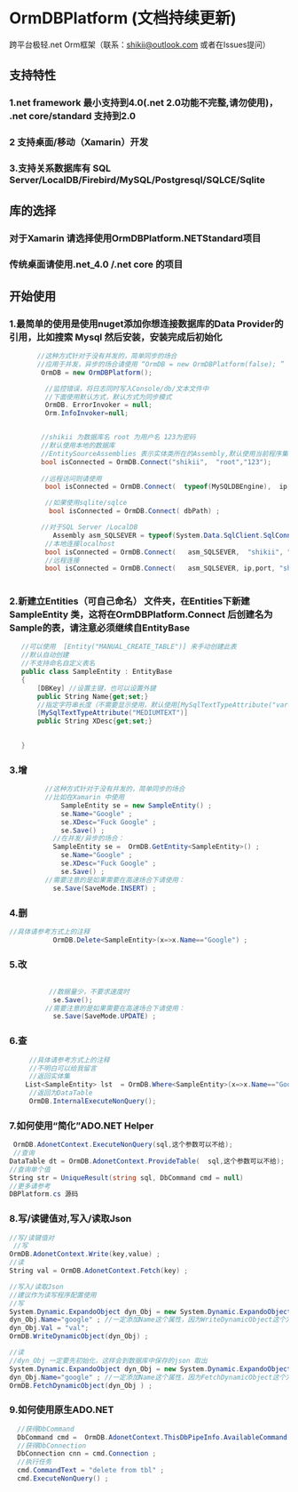 # OrmDBPlatform (文档持续更新)

跨平台极轻.net Orm框架（联系：shikii@outlook.com 或者在Issues提问）

## 支持特性
### 1.net framework 最小支持到4.0(.net 2.0功能不完整,请勿使用)， .net core/standard 支持到2.0 

### 2 支持桌面/移动（Xamarin）开发
### 3.支持关系数据库有 SQL Server/LocalDB/Firebird/MySQL/Postgresql/SQLCE/Sqlite

## 库的选择
### 对于Xamarin 请选择使用OrmDBPlatform.NETStandard项目
### 传统桌面请使用.net_4.0 /.net core 的项目

## 开始使用
   ### 1.最简单的使用是使用nuget添加你想连接数据库的Data Provider的引用，比如搜索 Mysql 然后安装，安装完成后初始化
```c#
       //这种方式针对于没有并发的，简单同步的场合
       //应用于并发，异步的场合请使用 “OrmDB = new OrmDBPlatform(false); ”
        OrmDB = new OrmDBPlatform();

         //监控错误，将日志同时写入Console/db/文本文件中 
         //下面使用默认方式，默认方式为同步模式
         OrmDB. ErrorInvoker = null;
         Orm.InfoInvoker=null; 


        //shikii 为数据库名 root 为用户名 123为密码
        //默认使用本地的数据库
        //EntitySourceAssemblies 表示实体类所在的Assembly,默认使用当前程序集
        bool isConnected = OrmDB.Connect("shikii",  "root","123");
        
        //远程访问则请使用
         bool isConnected = OrmDB.Connect(  typeof(MySQLDBEngine),  ip,  port,"shikii",  "123",  "root") ;

         //如果使用sqlite/sqlce 
          bool isConnected = OrmDB.Connect( dbPath) ;

        //对于SQL Server /LocalDB
           Assembly asm_SQLSEVER = typeof(System.Data.SqlClient.SqlConnection) ;
         //本地连接localhost
         bool isConnected = OrmDB.Connect(   asm_SQLSEVER,  "shikii", "sa",  "123") ;
         //远程连接
         bool isConnected = OrmDB.Connect(   asm_SQLSEVER, ip,port, "shikii",  "123", "sa") ;
   
```
   ### 2.新建立Entities（可自己命名） 文件夹，在Entities下新建 SampleEntity 类，这将在OrmDBPlatform.Connect 后创建名为Sample的表，请注意必须继续自EntityBase
   ```c#
      //可以使用  [Entity("MANUAL_CREATE_TABLE")] 来手动创建此表 
      //默认自动创建
      //不支持命名自定义表名
      public class SampleEntity : EntityBase
      {
          [DBKey] //设置主键，也可以设置外键
          public String Name{get;set;}  
          //指定字符串长度（不需要显示使用，默认使用[MySqlTextTypeAttribute("varchar(255)")]）
          [MySqlTextTypeAttribute("MEDIUMTEXT")] 
          public String XDesc{get;set;}
        

      }
   ```
### 3.增
 ```c#
          //这种方式针对于没有并发的，简单同步的场合
          //比如在Xamarin 中使用
              SampleEntity se = new SampleEntity() ;
              se.Name="Google" ;
              se.XDesc="Fuck Google" ;
              se.Save() ;
            //在并发/异步的场合：
            SampleEntity se =  OrmDB.GetEntity<SampleEntity>() ;
              se.Name="Google" ;
              se.XDesc="Fuck Google" ;
              se.Save() ;
          //需要注意的是如果需要在高速场合下请使用：
            se.Save(SaveMode.INSERT) ;
 ```

### 4.删
 ```c#
 //具体请参考方式上的注释
            OrmDB.Delete<SampleEntity>(x=>x.Name=="Google") ;
 ```

### 5.改
 ```c#
           
           //数据量少，不要求速度时
            se.Save();
          //需要注意的是如果需要在高速场合下请使用：
            se.Save(SaveMode.UPDATE) ;
 ```

### 6.查
 ```c#
      //具体请参考方式上的注释
      //不明白可以给我留言
      //返回实体集
     List<SampleEntity> lst  = OrmDB.Where<SampleEntity>(x=>x.Name=="Google") ;
      //返回为DataTable
      OrmDB.InternalExecuteNonQuery();
 ```

### 7.如何使用“简化”ADO.NET Helper
```C#
 OrmDB.AdonetContext.ExecuteNonQuery(sql,这个参数可以不给);
 //查询
DataTable dt = OrmDB.AdonetContext.ProvideTable(  sql,这个参数可以不给);
//查询单个值 
String str = UniqueResult(string sql, DbCommand cmd = null)
//更多请参考
DBPlatform.cs 源码

```

### 8.写/读键值对,写入/读取Json
```C#
//写/读键值对 
 //写
OrmDB.AdonetContext.Write(key,value) ;
//读
String val = OrmDB.AdonetContext.Fetch(key) ; 

//写入/读取Json
//建议作为读写程序配置使用
//写
System.Dynamic.ExpandoObject dyn_Obj = new System.Dynamic.ExpandoObject() ;
dyn_Obj.Name="google" ; //一定添加Name这个属性，因为WriteDynamicObject这个方法内部会用到
dyn_Obj.Val = "val";
OrmDB.WriteDynamicObject(dyn_Obj) ;

//读
//dyn_Obj 一定要先初始化，这样会到数据库中保存的json 取出 
System.Dynamic.ExpandoObject dyn_Obj = new System.Dynamic.ExpandoObject() ;
dyn_Obj.Name="google" ; //一定添加Name这个属性，因为FetchDynamicObject这个方法内部会用到
OrmDB.FetchDynamicObject(dyn_Obj ) ;

```

### 9.如何使用原生ADO.NET
```C#
  //获得DbCommand
  DbCommand cmd =  OrmDB.AdonetContext.ThisDbPipeInfo.AvailableCommand ;
  //获得DbConnection
  DbConnection cnn = cmd.Connection ;
  //执行任务
  cmd.CommandText = "delete from tbl" ;
  cmd.ExecuteNonQuery() ;
  
 
```



